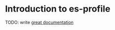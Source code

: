 # Introduction to es-profile

TODO: write [great documentation](http://jacobian.org/writing/what-to-write/)
